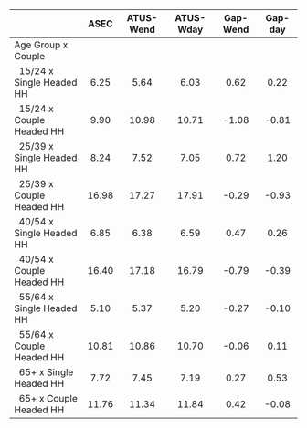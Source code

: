 
|                      |         ASEC |    ATUS-Wend |    ATUS-Wday |     Gap-Wend |      Gap-day |
| -------------------- | :----------: | :----------: | :----------: | :----------: | :----------: |
| Age Group x Couple   |              |              |              |              |              |
| &nbsp;&nbsp;15/24 x Single Headed HH |         6.25 |         5.64 |         6.03 |         0.62 |         0.22 |
| &nbsp;&nbsp;15/24 x Couple Headed HH |         9.90 |        10.98 |        10.71 |        -1.08 |        -0.81 |
| &nbsp;&nbsp;25/39 x Single Headed HH |         8.24 |         7.52 |         7.05 |         0.72 |         1.20 |
| &nbsp;&nbsp;25/39 x Couple Headed HH |        16.98 |        17.27 |        17.91 |        -0.29 |        -0.93 |
| &nbsp;&nbsp;40/54 x Single Headed HH |         6.85 |         6.38 |         6.59 |         0.47 |         0.26 |
| &nbsp;&nbsp;40/54 x Couple Headed HH |        16.40 |        17.18 |        16.79 |        -0.79 |        -0.39 |
| &nbsp;&nbsp;55/64 x Single Headed HH |         5.10 |         5.37 |         5.20 |        -0.27 |        -0.10 |
| &nbsp;&nbsp;55/64 x Couple Headed HH |        10.81 |        10.86 |        10.70 |        -0.06 |         0.11 |
| &nbsp;&nbsp;65+ x Single Headed HH |         7.72 |         7.45 |         7.19 |         0.27 |         0.53 |
| &nbsp;&nbsp;65+ x Couple Headed HH |        11.76 |        11.34 |        11.84 |         0.42 |        -0.08 |

